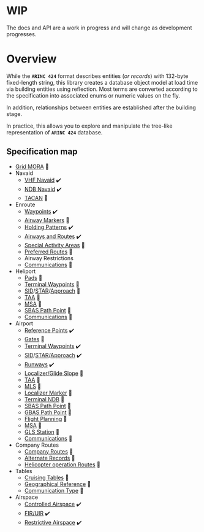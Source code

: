 # WIP

The docs and API are a work in progress and will change as development progresses.

# Overview

While the **`ARINC 424`** format describes entities (*or records*) with 132-byte fixed-length string, this library creates 
a database object model at load time via building entities using reflection. Most terms are converted according 
to the specification into associated enums or numeric values on the fly.

In addition, relationships between entities are established after the building stage.

In practice, this allows you to explore and manipulate the tree-like representation of **`ARINC 424`** database.

## Specification map

- [Grid MORA](api/Arinc424.MinimumAltitudesGrid.yml) 🚧
- Navaid
  - [VHF Navaid](api/Arinc424.Navigation.OmnidirectionalStation.yml) ✔️
  - [NDB Navaid](api/Arinc424.Navigation.NondirectionalBeacon.yml) ✔️
  - [TACAN](api/Arinc424.Navigation.TacticalSystem.yml) 🚧
- Enroute
  - [Waypoints](api/Arinc424.Waypoints.Waypoint.yml) ✔️
  - [Airway Markers](api/Arinc424.Routing.AirwayMarker.yml) 🚧
  - [Holding Patterns](api/Arinc424.Routing.HoldingPattern.yml) ✔️
  - [Airways and Routes](api/Arinc424.Routing.Airway.yml) ✔️
  - [Special Activity Areas](api/Arinc424.Routing.SpecialActivityArea.yml) 🚧
  - [Preferred Routes](api/Arinc424.Routing.PreferredRoute.yml) 🚧
  - Airway Restrictions
  - [Communications](api/Arinc424.Routing.AirwayCommunications.yml) 🚧
- Heliport
  - [Pads](api/Arinc424.Ports.Heliport.yml) 🚧
  - [Terminal Waypoints](api/Arinc424.Waypoints.HeliportTerminalWaypoint.yml) 🚧
  - [SID](api/Arinc424.Procedures.HeliportDeparture.yml)/[STAR](api/Arinc424.Procedures.HeliportArrival.yml)/[Approach](api/Arinc424.Procedures.HeliportApproach.yml) 🚧
  - [TAA](api/Arinc424.Ports.HeliportArrivalAltitudes.yml) 🚧
  - [MSA](api/Arinc424.Ports.HeliportMinimumAltitudes.yml) 🚧
  - [SBAS Path Point](api/Arinc424.Ports.HelicopterSatelliteAugmentPoint.yml) 🚧
  - [Communications](api/Arinc424.Ports.HeliportCommunications.yml) 🚧
- Airport
  - [Reference Points](api/Arinc424.Ports.Airport.yml) ✔️
  - [Gates](api/Arinc424.Ports.Gate.yml) 🚧
  - [Terminal Waypoints](api/Arinc424.Waypoints.AirportTerminalWaypoint.yml) ✔️
  - [SID](api/Arinc424.Procedures.AirportDeparture.yml)/[STAR](api/Arinc424.Procedures.AirportArrival.yml)/[Approach](api/Arinc424.Procedures.AirportApproach.yml) ✔️
  - [Runways](api/Arinc424.Ports.Runway.yml) ✔️
  - [Localizer/Glide Slope](api/Arinc424.Ports.LocalizerGlideSlope.yml) 🚧
  - [TAA](api/Arinc424.Ports.AirportArrivalAltitudes.yml) 🚧
  - [MLS](api/Arinc424.Navigation.MicrowaveLandingSystem.yml) 🚧
  - [Localizer Marker](api/Arinc424.Ports.LocalizerMarker.yml) 🚧
  - [Terminal NDB](api/Arinc424.Navigation.AirportBeacon.yml) 🚧
  - [SBAS Path Point](api/Arinc424.Ports.AirportSatelliteAugmentPoint.yml) 🚧
  - [GBAS Path Point](api/Arinc424.Ports.GroundAugmentPoint.yml) 🚧
  - [Flight Planning](api/Arinc424.Ports.FlightPlanning.yml) 🚧
  - [MSA](api/Arinc424.Ports.AirportMinimumAltitudes.yml) 🚧
  - [GLS Station](api/Arinc424.Ports.GlobalLandingSystem.yml) 🚧
  - [Communications](api/Arinc424.Ports.AirportCommunications.yml) 🚧
- Company Routes
  - [Company Routes](api/Arinc424.Routing.CompanyRoute.yml) 🚧
  - [Alternate Records](api/Arinc424.Routing.Alternate.yml) 🚧
  - [Helicopter operation Routes](api/Arinc424.Routing.HelicopterCompanyRoute.yml) 🚧
- Tables
  - [Cruising Tables](api/Arinc424.Tables.CruiseTable.yml) 🚧
  - [Geographical Reference](api/Arinc424.Tables.GeographicalReference.yml) 🚧
  - [Communication Type](api/Arinc424.Tables.CommunicationType.yml) 🚧
- Airspace
  - [Controlled Airspace](api/Arinc424.Airspace.ControlledAirspace.yml) ✔️
  - [FIR/UIR](api/Arinc424.Airspace.FlightInfoRegion.yml) ✔️
  - [Restrictive Airspace](api/Arinc424.Airspace.RestrictiveAirspace.yml) ✔️
